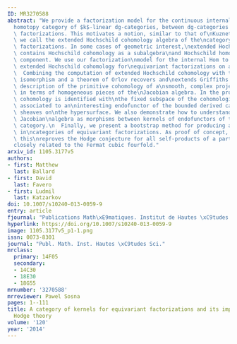 ```yaml
---
ID: MR3270588
abstract: "We provide a factorization model for the continuous internal Hom, in the\n\
  homotopy category of $k$-linear dg-categories, between dg-categories of\nequivariant\
  \ factorizations. This motivates a notion, similar to that of\nKuznetsov, which\
  \ we call the extended Hochschild cohomology algebra of the\ncategory of equivariant\
  \ factorizations. In some cases of geometric interest,\nextended Hochschild cohomology\
  \ contains Hochschild cohomology as a subalgebra\nand Hochschild homology as a homogeneous\
  \ component. We use our factorization\nmodel for the internal Hom to calculate the\
  \ extended Hochschild cohomology for\nequivariant factorizations on affine space.\n\
  \  Combining the computation of extended Hochschild cohomology with the\nHochschild-Kostant-Rosenberg\
  \ isomorphism and a theorem of Orlov recovers and\nextends Griffiths' classical\
  \ description of the primitive cohomology of a\nsmooth, complex projective hypersurface\
  \ in terms of homogeneous pieces of the\nJacobian algebra. In the process, the primitive\
  \ cohomology is identified with\nthe fixed subspace of the cohomological endomorphism\
  \ associated to an\ninteresting endofunctor of the bounded derived category of coherent\
  \ sheaves on\nthe hypersurface. We also demonstrate how to understand the whole\
  \ Jacobian\nalgebra as morphisms between kernels of endofunctors of the derived\
  \ category.\n  Finally, we present a bootstrap method for producing algebraic cycles\
  \ in\ncategories of equivariant factorizations. As proof of concept, we show how\
  \ this\nreproves the Hodge conjecture for all self-products of a particular K3 surface\n\
  closely related to the Fermat cubic fourfold."
arxiv_id: 1105.3177v5
authors:
- first: Matthew
  last: Ballard
- first: David
  last: Favero
- first: Ludmil
  last: Katzarkov
doi: 10.1007/s10240-013-0059-9
entry: article
fjournal: "Publications Math\xE9matiques. Institut de Hautes \xC9tudes Scientifiques"
hyperlink: https://doi.org/10.1007/s10240-013-0059-9
image: 1105.3177v5_p1-1.png
issn: 0073-8301
journal: "Publ. Math. Inst. Hautes \xC9tudes Sci."
mrclass:
  primary: 14F05
  secondary:
  - 14C30
  - 18E30
  - 18G55
mrnumber: '3270588'
mrreviewer: Pawel Sosna
pages: 1--111
title: A category of kernels for equivariant factorizations and its implications for
  Hodge theory
volume: '120'
year: '2014'
---
```

